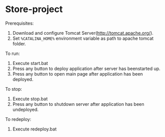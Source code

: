 # Store-project

Prerequisites:
1. Download and configure Tomcat Server(http://tomcat.apache.org/).
2. Set `%CATALINA_HOME%`  environment variable as path to apache tomcat folder.

To run:
1. Execute start.bat
2. Press any button to deploy application after server has beenstarted up.
3. Press any button to open main page after application has been deployed.

To stop:
1. Execute stop.bat
2. Press any button to shutdown server after application has been undeployed.

To redeploy:
1. Execute redeploy.bat

